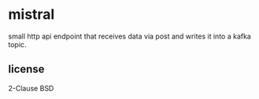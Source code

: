 # mistral

small http api endpoint that receives data via post and writes
it into a kafka topic.

## license

2-Clause BSD
